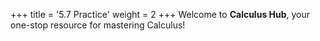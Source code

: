 +++
title = '5.7 Practice'
weight = 2
+++
Welcome to **Calculus Hub**, your one-stop resource for mastering Calculus!
